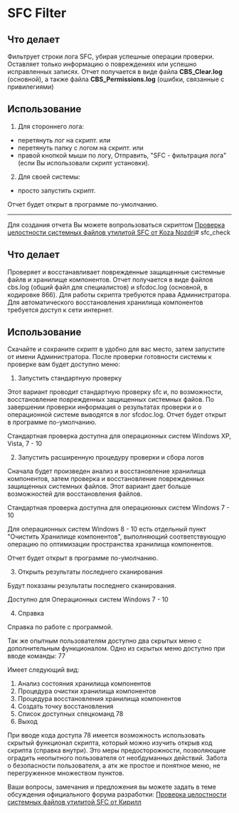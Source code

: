 # SFC Filter

## Что делает

Фильтрует строки лога SFC, убирая успешные операции проверки.
Оставляет только информацию о повреждениях или успешно исправленных записях.
Отчет получается в виде файла **CBS_Clear.log** (основной),
а также файла **CBS_Permissions.log** (ошибки, связанные с привилегиями)

## Использование

1) Для стороннего лога:
- перетянуть лог на скрипт.
или
- перетянуть папку с логом на скрипт.
или
- правой кнопкой мыши по логу, Отправить, "SFC - фильтрация лога" (если Вы использовали скрипт установки).

2) Для своей системы:
- просто запустить скрипт.

Отчет будет открыт в программе по-умолчанию.
___________________
Для создания отчета Вы можете вопрользоваться скриптом [Проверка целостности системных файлов утилитой SFC от Koza Nozdri](http://safezone.cc/resources/proverka-celostnosti-sistemnyx-fajlov-utilitoj-sfc.55/)# sfc_check

## Что делает

Проверяет и восстанавливает поврежденные защищенные системные файлв и хранилище компонентов.
Отчет получается в виде файлов cbs.log (общий файл для специалистов) и sfcdoc.log (основной, в кодировке 866).
Для работы скрипта требуются права Администратора.
Для автоматического восстановления хранилища компонентов требуется доступ к сети интернет.

## Использование

Скачайте и сохраните скрипт в удобно для вас место, затем запустите от имени Администратора.
После проверки готовности системы к проверке вам будет доступно меню:

1) Запустить стандартную проверку

Этот вариант проводит стандартную проверку sfc и, по возможности, восстановление поврежденных защищенных системных файов.
По завершении проверки информация о результатах проверки и о операционной системе выводятся в лог sfcdoc.log.
Отчет будет открыт в программе по-умолчанию.

Стандартная проверка доступна для операционных систем Windows XP, Vista, 7 - 10 


2) Запустить расширенную процедуру проверки и сбора логов

Сначала будет произведен анализ и восстановление хранилища компонентов, затем проверка и восстановление поврежденных защищенных системных файлов.
Этот вариант дает больше возможностей для восстановления файлов.

Стандартная проверка доступна для операционных систем Windows 7 - 10 

Для операционных систем Windows 8 - 10 есть отдельный пункт "Очистить Хранилище компонентов", выполняющий соответствующую операцию по оптимизации пространства хранилища компонентов.

Отчет будет открыт в программе по-умолчанию.

3) Открыть результаты последнего сканирования

Будут показаны результаты последнего сканирования.

Доступно для Операционных систем Windows 7 - 10

4) Справка

Справка по работе с программой.

Так же опытным пользователям доступно два скрытых меню с дополнительным функционалом.
Одно из скрытых меню доступно при вводе команды: 77

Имеет следующий вид:

1. Анализ состояния хранилища компонентов
2. Процедура очистки хранилища компонентов
3. Процедура восстановления хранилища компонентов
4. Создать точку восстановления
5. Список доступных спецкоманд 78
6. Выход

При вводе кода доступа 78 имеется возможность использовать скрытый функционал скрипта, который можно изучить открыв код скрипта (справка внутри).
Это меры предосторожности, позволяющие оградить неопытного пользователя от необдуманных действий. Забота о безопасности пользователя, а атк же простое и понятное меню, не перегруженное множеством пунктов.  

Ваши вопросы, замечания и предложения вы можете задать в теме обсуждения официального форума разработки:
 [Проверка целостности системных файлов утилитой SFC от Кирилл](http://safezone.cc/resources/proverka-celostnosti-sistemnyx-fajlov-utilitoj-sfc.55/)
